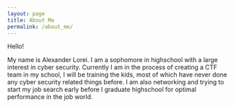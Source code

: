 ```yaml
---
layout: page
title: About Me
permalink: /about_me/
---
```


Hello!

My name is Alexander Lorei. I am a sophomore in highschool with a large interest in cyber security. Currently I am in the process of creating a CTF team in my school, I will be training the kids, most of which have never done any cyber security related things before. I am also networking and trying to start my job search early before I graduate highschool for optimal performance in the job world.
